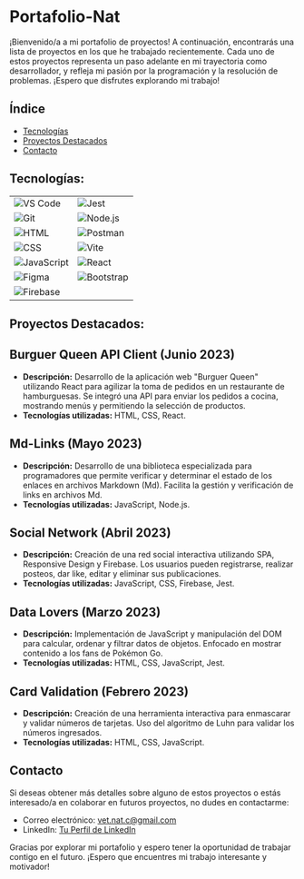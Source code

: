 # Portafolio-Nat

¡Bienvenido/a a mi portafolio de proyectos! A continuación, encontrarás una lista de proyectos en los que he trabajado recientemente. Cada uno de estos proyectos representa un paso adelante en mi trayectoria como desarrollador, y refleja mi pasión por la programación y la resolución de problemas. ¡Espero que disfrutes explorando mi trabajo!

## Índice

- [Tecnologías](#tecnologías)
- [Proyectos Destacados](#proyectos-destacados)
- [Contacto](#contacto)

## Tecnologías:

|                                   |                                   |
|-----------------------------------|-----------------------------------|
| ![VS Code](https://skillicons.dev/icons?i=vscode&theme=dark)         | ![Jest](https://skillicons.dev/icons?i=jest)                      |
| ![Git](https://skillicons.dev/icons?i=git&theme=dark)             | ![Node.js](https://skillicons.dev/icons?i=nodejs)                  |
| ![HTML](https://skillicons.dev/icons?i=html&theme=dark)             | ![Postman](https://skillicons.dev/icons?i=postman)                |
| ![CSS](https://skillicons.dev/icons?i=css)                        | ![Vite](https://skillicons.dev/icons?i=vite)                      |
| ![JavaScript](https://skillicons.dev/icons?i=js)                   | ![React](https://skillicons.dev/icons?i=react)                    |
| ![Figma](https://skillicons.dev/icons?i=figma)                    | ![Bootstrap](https://skillicons.dev/icons?i=bootstrap)             |
| ![Firebase](https://skillicons.dev/icons?i=firebase)               |                                   |
      
      
## Proyectos Destacados:

## Burguer Queen API Client (Junio 2023)

- **Descripción:** Desarrollo de la aplicación web "Burguer Queen" utilizando React para agilizar la toma de pedidos en un restaurante de hamburguesas. Se integró una API para enviar los pedidos a cocina, mostrando menús y permitiendo la selección de productos.
- **Tecnologías utilizadas:** HTML, CSS, React.

## Md-Links (Mayo 2023)

- **Descripción:** Desarrollo de una biblioteca especializada para programadores que permite verificar y determinar el estado de los enlaces en archivos Markdown (Md). Facilita la gestión y verificación de links en archivos Md.
- **Tecnologías utilizadas:** JavaScript, Node.js.

## Social Network (Abril 2023)

- **Descripción:** Creación de una red social interactiva utilizando SPA, Responsive Design y Firebase. Los usuarios pueden registrarse, realizar posteos, dar like, editar y eliminar sus publicaciones.
- **Tecnologías utilizadas:** JavaScript, CSS, Firebase, Jest.

## Data Lovers (Marzo 2023)

- **Descripción:** Implementación de JavaScript y manipulación del DOM para calcular, ordenar y filtrar datos de objetos. Enfocado en mostrar contenido a los fans de Pokémon Go.
- **Tecnologías utilizadas:** HTML, CSS, JavaScript, Jest.

## Card Validation (Febrero 2023)

- **Descripción:** Creación de una herramienta interactiva para enmascarar y validar números de tarjetas. Uso del algoritmo de Luhn para validar los números ingresados.
- **Tecnologías utilizadas:** HTML, CSS, JavaScript.

## Contacto

Si deseas obtener más detalles sobre alguno de estos proyectos o estás interesado/a en colaborar en futuros proyectos, no dudes en contactarme:

- Correo electrónico: vet.nat.c@gmail.com
- LinkedIn: [Tu Perfil de LinkedIn](https://www.linkedin.com/in/giselle-cifuentes-m/)

Gracias por explorar mi portafolio y espero tener la oportunidad de trabajar contigo en el futuro. ¡Espero que encuentres mi trabajo interesante y motivador!